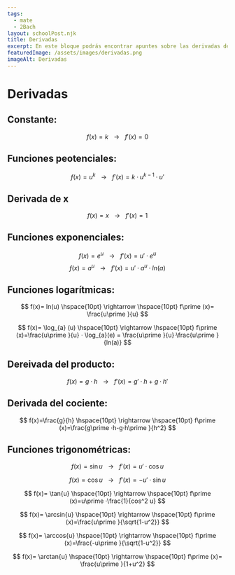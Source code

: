 ```yaml
---
tags:
  - mate
  - 2Bach
layout: schoolPost.njk
title: Derivadas
excerpt: En este bloque podrás encontrar apuntes sobre las derivadas de 2º de bachillerato.
featuredImage: /assets/images/derivadas.png
imageAlt: Derivadas
---
```


# Derivadas
## Constante:
$$ f(x) = k \hspace{10pt} \rightarrow \hspace{10pt} f\prime (x) = 0 $$

## Funciones peotenciales:
$$ f(x) = u^k \hspace{10pt} \rightarrow \hspace{10pt} f\prime (x) = k · u^{k-1} · u\prime   $$

## Derivada de x
$$ f(x) = x \hspace{10pt} \rightarrow \hspace{10pt} f\prime (x)=1 $$

## Funciones exponenciales:
$$ f(x)=e^{u} \hspace{10pt} \rightarrow \hspace{10pt} f\prime (x) = u\prime   · e^{u}  $$
$$ f(x)=a^{u} \hspace{10pt} \rightarrow \hspace{10pt} f\prime (x)=u\prime   · a^{u} · ln(a) $$

## Funciones logarítmicas:
$$ f(x)= ln(u) \hspace{10pt} \rightarrow \hspace{10pt} f\prime (x)= \frac{u\prime  }{u} $$

$$ f(x)= \log_{a} (u) \hspace{10pt} \rightarrow \hspace{10pt} f\prime  (x)=\frac{u\prime  }{u} · \log_{a}(e) = \frac{u\prime  }{u}·\frac{u\prime  }{ln(a)} $$

## Dereivada del producto:
$$ f(x)=g·h \hspace{10pt} \rightarrow \hspace{10pt} f\prime  (x)=g\prime  ·h + g·h\prime   $$

## Derivada del cociente:

$$ f(x)=\frac{g}{h} \hspace{10pt} \rightarrow \hspace{10pt} f\prime  (x)=\frac{g\prime  ·h-g·h\prime  }{h^2} $$

## Funciones trigonométricas:

$$ f(x)= \sin{u} \hspace{10pt} \rightarrow \hspace{10pt} f\prime  (x)=u\prime  ·\cos{u} $$

$$ f(x)= \cos{u} \hspace{10pt} \rightarrow \hspace{10pt} f\prime  (x)= -u\prime   ·\sin{u} $$

$$ f(x)= \tan{u}  \hspace{10pt} \rightarrow \hspace{10pt} f\prime  (x)=u\prime   ·\frac{1}{cos^2 u} $$

$$ f(x)= \arcsin{u} \hspace{10pt} \rightarrow \hspace{10pt} f\prime  (x)=\frac{u\prime  }{\sqrt{1-u^2}} $$

$$ f(x)= \arccos{u} \hspace{10pt} \rightarrow \hspace{10pt} f\prime  (x)=\frac{-u\prime  }{\sqrt{1-u^2}} $$

$$ f(x)= \arctan{u} \hspace{10pt} \rightarrow \hspace{10pt} f\prime  (x)= \frac{u\prime  }{1+u^2}  $$